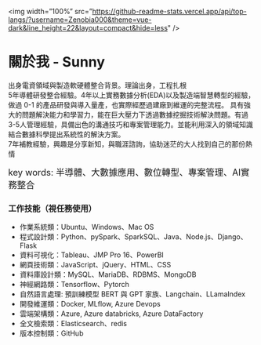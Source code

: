 <img width=”100%” src=”https://github-readme-stats.vercel.app/api/top-langs/?username=Zenobia000&theme=vue-dark&line_height=22&layout=compact&hide=less" />

# 關於我 - Sunny
出身電資領域與製造軟硬體整合背景。理論出身，工程扎根 <br>
5年導體研發整合經驗。4年以上實務數據分析(EDA)以及製造端智慧轉型的經驗，做過 0-1 的產品研發與導入量產，也實際經歷過建廠到維運的完整流程。
具有強大的問題解決能力和學習力，能在巨大壓力下透過數據挖掘技術解決問題。有過3-5人管理經驗，具備出色的溝通技巧和專案管理能力。並能利用深入的領域知識結合數據科學提出系統性的解決方案。<br>
7年補教經驗，興趣是分享新知，與職涯諮詢，協助迷茫的大人找到自己的那份熱情

<font size=4>key words: 半導體、大數據應用、數位轉型、專案管理、AI實務整合 </font>

### 工作技能（視任務使用）
- 作業系統類：Ubuntu、Windows、Mac OS
- 程式設計類：Python、pySpark、SparkSQL、Java、Node.js、Django、Flask
- 資料可視化：Tableau、JMP Pro 16、PowerBI
- 網頁技術類：JavaScript、jQuery、HTML、CSS
- 資料庫設計類：MySQL、MariaDB、RDBMS、MongoDB
- 神經網路類：Tensorflow、Pytorch
- 自然語言處理: 預訓練模型 BERT 與 GPT 家族、Langchain、LLamaIndex
- 開發維運類：Docker, MLflow, Azure Devops
- 雲端架構類：Azure, Azure databricks, Azure DataFactory
- 全文檢索類：Elasticsearch、redis
- 版本控制類：GitHub
